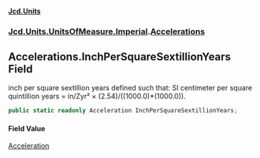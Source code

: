 #### [Jcd.Units](index.md 'index')

### [Jcd.Units.UnitsOfMeasure.Imperial](Jcd.Units.UnitsOfMeasure.Imperial.md 'Jcd.Units.UnitsOfMeasure.Imperial').[Accelerations](Accelerations.md 'Jcd.Units.UnitsOfMeasure.Imperial.Accelerations')

## Accelerations.InchPerSquareSextillionYears Field

inch per square sextillion years defined such that: SI centimeter per square quintillion years = in/Zyr² ×
(2.54)/((1000.0)*(1000.0)).

```csharp
public static readonly Acceleration InchPerSquareSextillionYears;
```

#### Field Value

[Acceleration](Acceleration.md 'Jcd.Units.UnitTypes.Acceleration')